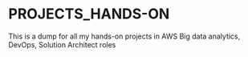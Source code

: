 # PROJECTS_HANDS-ON
This is a dump for all my hands-on projects in AWS Big data analytics, DevOps, Solution Architect roles
